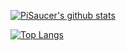 <!--
**PiSaucer/PiSaucer** is a ✨ _special_ ✨ repository because its `README.md` (this file) appears on your GitHub profile.

Here are some ideas to get you started:

- 🔭 I’m currently working on ...
- 🌱 I’m currently learning ...
- 👯 I’m looking to collaborate on ...
- 🤔 I’m looking for help with ...
- 💬 Ask me about ...
- 📫 How to reach me: ...
- 😄 Pronouns: ...
- ⚡ Fun fact: ...
-->

[![PiSaucer's github stats](https://github-readme-stats.vercel.app/api?username=PiSaucer&show_icons=true)](https://github.com/PiSaucer?tab=repositories)


[![Top Langs](https://github-readme-stats.vercel.app/api/top-langs/?username=PiSaucer&hide=mcfunction)](https://github.com/PiSaucer?tab=repositories)
